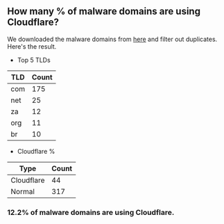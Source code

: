 ## How many % of malware domains are using Cloudflare?


We downloaded the malware domains from [here](https://urlhaus.abuse.ch) and filter out duplicates.
Here's the result.


[//]: # (start replacement)


- Top 5 TLDs

| TLD | Count |
| --- | --- |
| com | 175 |
| net | 25 |
| za | 12 |
| org | 11 |
| br | 10 |


- Cloudflare %

| Type | Count |
| --- | --- |
| Cloudflare | 44 |
| Normal | 317 |


### 12.2% of malware domains are using Cloudflare.